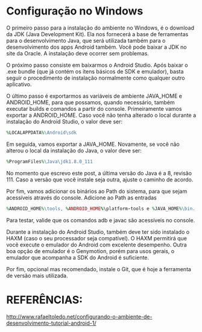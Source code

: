# Configuração no Windows

O primeiro passo para a instalação do ambiente no Windows, é o download da JDK (Java Development Kit). Ela nos fornecerá a base de ferramentas para o desenvolvimento Java, que será utilizada também para o desenvolvimento dos apps Android também. Você pode baixar a JDK no site da Oracle. A instalação deve ocorrer sem problemas.

O próximo passo consiste em baixarmos o Android Studio. Após baixar o .exe bundle (que já contém os itens básicos de SDK e emulador), basta seguir o procedimento de instalação normalmente como qualquer outro aplicativo.


O último passo é exportarmos as variáveis de ambiente JAVA_HOME e ANDROID_HOME, para que possamos, quando necessário, também executar builds e comandos a partir do console. Primeiramente vamos exportar a ANDROID_HOME. Caso você não tenha alterado o local durante a instalação do Android Studio, o valor deve ser:

```ruby
%LOCALAPPDATA%\Android\sdk
```
Em seguida, vamos exportar a JAVA_HOME. Novamente, se você não alterou o local da instalação do Java, o valor deve ser:

```ruby
%ProgramFiles%\Java\jdk1.8.0_111
```

No momento que escrevo este post, a última versão do Java é a 8, revisão 111. Caso a versão que você instale seja outra, ajuste o caminho de acordo.

Por fim, vamos adicionar os binários ao Path do sistema, para que sejam acessíveis através do console. Adicione ao Path as entradas 

```ruby
%ANDROID_HOME%\tools, %ANDROID_HOME%\platform-tools e %JAVA_HOME%\bin.
```

Para testar, valide que os comandos adb e javac são acessíveis no console.

Durante a instalação do Android Studio, também deve ter sido instalado o HAXM (caso o seu processador seja compatível). O HAXM permitirá que vocẽ execute o emulador do Android com excelente desempenho. Outra boa opção de emulador é o Genymotion, porém para usos gerais, o emulador que acompanha a SDK do Android é suficiente.

Por fim, opcional mas recomendado, instale o Git, que é hoje a ferramenta de versão mais utilizada.

# REFERÊNCIAS:

http://www.rafaeltoledo.net/configurando-o-ambiente-de-desenvolvimento-tutorial-android-1/